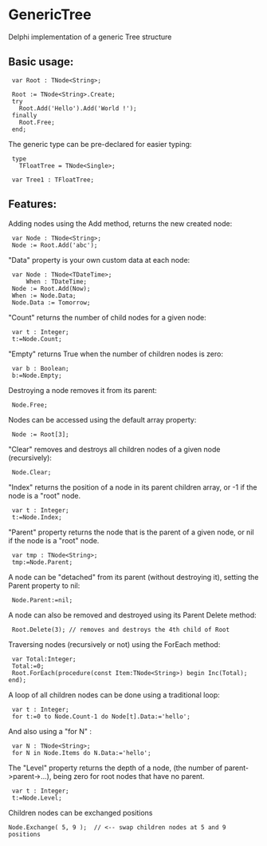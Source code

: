 # GenericTree

Delphi implementation of a generic Tree structure

## Basic usage:

```delphi
 var Root : TNode<String>;

 Root := TNode<String>.Create;
 try
   Root.Add('Hello').Add('World !');
 finally
   Root.Free;
 end;
```

The generic type can be pre-declared for easier typing:

```delphi
 type
   TFloatTree = TNode<Single>;

 var Tree1 : TFloatTree;
```

## Features:

Adding nodes using the Add method, returns the new created node:

```delphi
 var Node : TNode<String>;
 Node := Root.Add('abc');
```

"Data" property is your own custom data at each node:

```delphi
 var Node : TNode<TDateTime>;
     When : TDateTime;
 Node := Root.Add(Now);
 When := Node.Data;
 Node.Data := Tomorrow;
```

"Count" returns the number of child nodes for a given node:

```delphi
 var t : Integer;
 t:=Node.Count;
```

"Empty" returns True when the number of children nodes is zero:

```delphi
 var b : Boolean;
 b:=Node.Empty;
```

Destroying a node removes it from its parent:

```delphi
 Node.Free;
```

Nodes can be accessed using the default array property:

```delphi
 Node := Root[3];
```

"Clear" removes and destroys all children nodes of a given node (recursively):

```delphi
 Node.Clear;
```

"Index" returns the position of a node in its parent children array, or -1 if the node is a "root" node.

```delphi
 var t : Integer;
 t:=Node.Index;
```

"Parent" property returns the node that is the parent of a given node, or nil if the node is a "root" node.

```delphi
 var tmp : TNode<String>;
 tmp:=Node.Parent;
```

A node can be "detached" from its parent (without destroying it), setting the Parent property to nil:

```delphi
 Node.Parent:=nil;
```

A node can also be removed and destroyed using its Parent Delete method:

```delphi
 Root.Delete(3); // removes and destroys the 4th child of Root
```

Traversing nodes (recursively or not) using the ForEach method:

```delphi
 var Total:Integer;
 Total:=0;
 Root.ForEach(procedure(const Item:TNode<String>) begin Inc(Total); end);
```

A loop of all children nodes can be done using a traditional loop:

```delphi
 var t : Integer;
 for t:=0 to Node.Count-1 do Node[t].Data:='hello';
```

And also using a "for N" :

```delphi
 var N : TNode<String>;
 for N in Node.Items do N.Data:='hello';
```

The "Level" property returns the depth of a node, (the number of parent->parent->...), being zero for root nodes that have no parent.

```delphi
 var t : Integer;
 t:=Node.Level;
```

Children nodes can be exchanged positions

```delphi
Node.Exchange( 5, 9 );  // <-- swap children nodes at 5 and 9 positions
```

